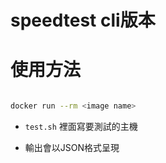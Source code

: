# speedtest cli版本

# 使用方法
```bash

docker run --rm <image name>
```

- `test.sh` 裡面寫要測試的主機

- 輸出會以JSON格式呈現
